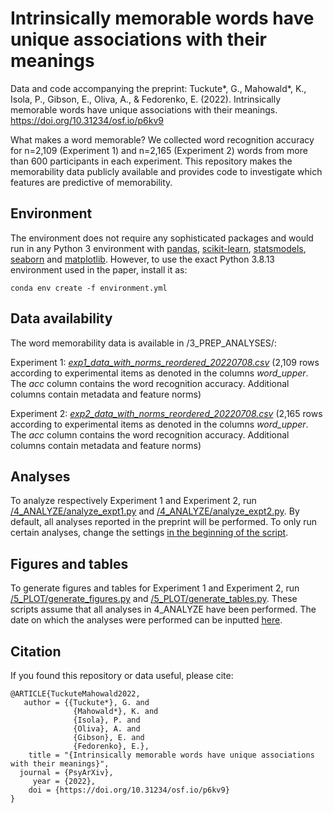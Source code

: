 # Intrinsically memorable words have unique associations with their meanings

Data and code accompanying the preprint: Tuckute*, G., Mahowald*, K., Isola, P., Gibson, E., Oliva, A., & Fedorenko, E. (2022). Intrinsically memorable words have unique associations with their meanings. https://doi.org/10.31234/osf.io/p6kv9

What makes a word memorable? We collected word recognition accuracy for n=2,109 (Experiment 1) and n=2,165 (Experiment 2) words from more than 600 participants in each experiment. This repository makes the memorability data publicly available and provides code to investigate which features are predictive of memorability.

## Environment
The environment does not require any sophisticated packages and would run in any Python 3 environment with [pandas](https://pandas.pydata.org/), [scikit-learn](https://scikit-learn.org/stable/), [statsmodels](https://www.statsmodels.org/stable/index.html), [seaborn](https://seaborn.pydata.org/) and [matplotlib](https://matplotlib.org/). However, to use the exact Python 3.8.13 environment used in the paper, install it as:

```
conda env create -f environment.yml
```

## Data availability
The word memorability data is available in /3_PREP_ANALYSES/:

Experiment 1: [*exp1_data_with_norms_reordered_20220708.csv*](https://github.com/gretatuckute/memorable_words/blob/main/3_PREP_ANALYSES/exp1_data_with_norms_reordered_20220708.csv) (2,109 rows according to experimental items as denoted in the columns *word_upper*. The *acc* column contains the word recognition accuracy. Additional columns contain metadata and feature norms)

Experiment 2: [*exp2_data_with_norms_reordered_20220708.csv*](https://github.com/gretatuckute/memorable_words/blob/main/3_PREP_ANALYSES/exp2_data_with_norms_reordered_20220708.csv) (2,165 rows according to experimental items as denoted in the columns *word_upper*. The *acc* column contains the word recognition accuracy. Additional columns contain metadata and feature norms)

## Analyses
To analyze respectively Experiment 1 and Experiment 2, run [/4_ANALYZE/analyze_expt1.py](https://github.com/gretatuckute/memorable_words/blob/main/4_ANALYZE/analyze_expt1.py) and [/4_ANALYZE/analyze_expt2.py](https://github.com/gretatuckute/memorable_words/blob/main/4_ANALYZE/analyze_expt2.py).
By default, all analyses reported in the preprint will be performed. To only run certain analyses, change the settings [in the beginning of the script](https://github.com/gretatuckute/memorable_words/blob/main/4_ANALYZE/analyze_expt1.py#L3). 

## Figures and tables
To generate figures and tables for Experiment 1 and Experiment 2, run [/5_PLOT/generate_figures.py](https://github.com/gretatuckute/memorable_words/blob/main/5_PLOT/generate_figures.py) and [/5_PLOT/generate_tables.py](https://github.com/gretatuckute/memorable_words/blob/main/5_PLOT/generate_tables.py). These scripts assume that all analyses in 4_ANALYZE have been performed. The date on which the analyses were performed can be inputted [here](https://github.com/gretatuckute/memorable_words/blob/main/5_PLOT/generate_figures.py#L7). 

## Citation
If you found this repository or data useful, please cite:

```
@ARTICLE{TuckuteMahowald2022,
   author = {{Tuckute*}, G. and
              {Mahowald*}, K. and
              {Isola}, P. and
              {Oliva}, A. and
              {Gibson}, E. and
              {Fedorenko}, E.},
    title = "{Intrinsically memorable words have unique associations with their meanings}",
  journal = {PsyArXiv},
     year = {2022},
    doi = {https://doi.org/10.31234/osf.io/p6kv9}
}
```
